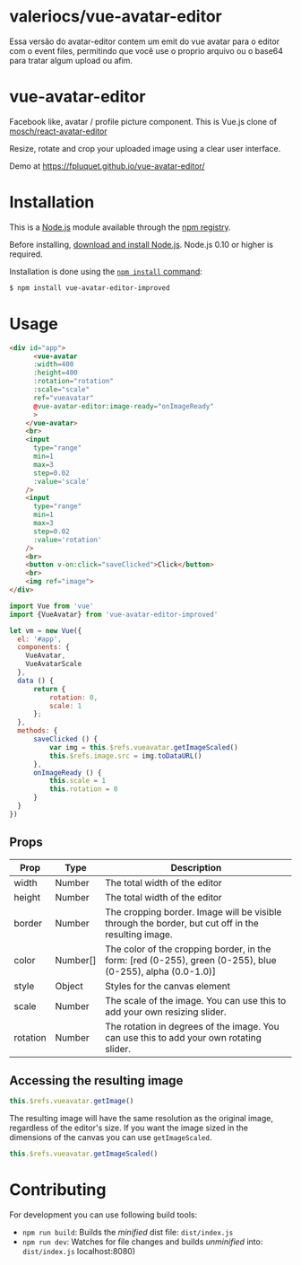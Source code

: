 # valeriocs/vue-avatar-editor

Essa versão do avatar-editor contem um emit do vue avatar para o editor com o event files, permitindo que você use o proprio arquivo ou o base64 para tratar algum upload ou afim.

# vue-avatar-editor

Facebook like, avatar / profile picture component. This is Vue.js clone of <a href="https://github.com/mosch/react-avatar-editor">mosch/react-avatar-editor</a>

Resize, rotate and crop your uploaded image using a clear user interface.

Demo at <a href="https://fpluquet.github.io/vue-avatar-editor/">https://fpluquet.github.io/vue-avatar-editor/</a>

# Installation

This is a [Node.js](https://nodejs.org/en/) module available through the
[npm registry](https://www.npmjs.com/).

Before installing, [download and install Node.js](https://nodejs.org/en/download/).
Node.js 0.10 or higher is required.

Installation is done using the
[`npm install` command](https://docs.npmjs.com/getting-started/installing-npm-packages-locally):

```bash
$ npm install vue-avatar-editor-improved
```

# Usage

```html
<div id="app">
      <vue-avatar
      :width=400
      :height=400
      :rotation="rotation"
      :scale="scale"
      ref="vueavatar"
      @vue-avatar-editor:image-ready="onImageReady"
      >
    </vue-avatar>
    <br>
    <input
      type="range"
      min=1
      max=3
      step=0.02
      :value='scale'
    />
    <input
      type="range"
      min=1
      max=3
      step=0.02
      :value='rotation'
    />
    <br>
    <button v-on:click="saveClicked">Click</button>
    <br>
    <img ref="image">
</div>
```

```javascript
import Vue from 'vue'
import {VueAvatar} from 'vue-avatar-editor-improved'

let vm = new Vue({
  el: '#app',
  components: {
    VueAvatar,
    VueAvatarScale
  },
  data () {
      return {
          rotation: 0,
          scale: 1
      };
  },
  methods: {
      saveClicked () {
          var img = this.$refs.vueavatar.getImageScaled()
          this.$refs.image.src = img.toDataURL()
      },
      onImageReady () {
          this.scale = 1
          this.rotation = 0
      }
  }
})
```

## Props
| Prop                   | Type     | Description
| ---------------------- | -------- | ---------------
| width                  | Number   | The total width of the editor
| height                 | Number   | The total width of the editor
| border                 | Number   | The cropping border. Image will be visible through the border, but cut off in the resulting image.
| color                  | Number[] | The color of the cropping border, in the form: [red (0-255), green (0-255), blue (0-255), alpha (0.0-1.0)]
| style                  | Object   | Styles for the canvas element
| scale                  | Number   | The scale of the image. You can use this to add your own resizing slider.
| rotation               | Number   | The rotation in degrees of the image. You can use this to add your own rotating slider.

## Accessing the resulting image

```javascript
this.$refs.vueavatar.getImage()
```


The resulting image will have the same resolution as the original image, regardless of the editor's size.
If you want the image sized in the dimensions of the canvas you can use `getImageScaled`.


```javascript
this.$refs.vueavatar.getImageScaled()
```


# Contributing

For development you can use following build tools:

* `npm run build`: Builds the *minified* dist file: `dist/index.js`
* `npm run dev`: Watches for file changes and builds *unminified* into: `dist/index.js`
localhost:8080)

